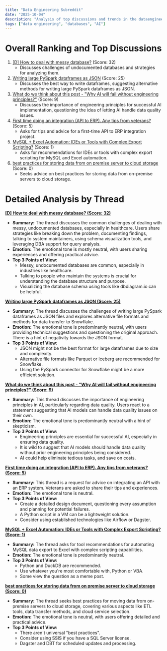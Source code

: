 ```yaml
---
title: "Data Engineering Subreddit"
date: "2025-10-04"
description: "Analysis of top discussions and trends in the dataengineering subreddit"
tags: ["data engineering", "databases", "AI"]
---
```


# Overall Ranking and Top Discussions
1.  [[D] How to deal with messy database?](https://www.reddit.com/r/dataengineering/comments/1nxshi2/how_to_deal_with_messy_database/) (Score: 32)
    * Discusses challenges of undocumented databases and strategies for analyzing them.
2.  [Writing large PySpark dataframes as JSON](https://www.reddit.com/r/dataengineering/comments/1nxcpzo/writing_large_pyspark_dataframes_as_json/) (Score: 25)
    * Discusses the best way to write dataframes, suggesting alternative methods for writing large PySpark dataframes as JSON.
3.  [What do we think about this post - "Why AI will fail without engineering principles?"](https://www.reddit.com/r/dataengineering/comments/1nxp7t3/what_do_we_think_about_this_post_why_ai_will_fail/) (Score: 9)
    *  Discusses the importance of engineering principles for successful AI implementation, questioning the idea of letting AI handle data quality issues.
4.  [First time doing an integration (API to ERP). Any tips from veterans?](https://www.reddit.com/r/dataengineering/comments/1nxxj0q/first_time_doing_an_integration_api_to_erp_any/) (Score: 5)
    *  Asks for tips and advice for a first-time API to ERP integration project.
5.  [MySQL + Excel Automation: IDEs or Tools with Complex Export Scripting?](https://www.reddit.com/r/dataengineering/comments/1ny1e63/mysql_excel_automation_ides_or_tools_with_complex/) (Score: 1)
    *  Asks for recommendations for IDEs or tools with complex export scripting for MySQL and Excel automation.
6.  [best practices for storing data from on premise server to cloud storage](https://www.reddit.com/r/dataengineering/comments/1ny091v/best_practices_for_storing_data_from_on_premise/) (Score: 0)
    *  Seeks advice on best practices for storing data from on-premise servers to cloud storage.

# Detailed Analysis by Thread
**[[D] How to deal with messy database? (Score: 32)](https://www.reddit.com/r/dataengineering/comments/1nxshi2/how_to_deal_with_messy_database/)**
*   **Summary:**  The thread discusses the common challenges of dealing with messy, undocumented databases, especially in healthcare. Users share strategies like breaking down the problem, documenting findings, talking to system maintainers, using schema visualization tools, and leveraging DBA support for query analysis.
*   **Emotion:** The emotional tone is mostly neutral, with users sharing experiences and offering practical advice.
*   **Top 3 Points of View:**
    *   Messy, undocumented databases are common, especially in industries like healthcare.
    *   Talking to people who maintain the systems is crucial for understanding the database structure and purpose.
    *   Visualizing the database schema using tools like dbdiagram.io can be helpful.

**[Writing large PySpark dataframes as JSON (Score: 25)](https://www.reddit.com/r/dataengineering/comments/1nxcpzo/writing_large_pyspark_dataframes_as_json/)**
*   **Summary:** The thread discusses the challenges of writing large PySpark dataframes as JSON files and explores alternative file formats and methods for data transfer to Snowflake.
*   **Emotion:** The emotional tone is predominantly neutral, with users providing technical suggestions and questioning the original approach. There is a hint of negativity towards the JSON format.
*   **Top 3 Points of View:**
    *   JSON might not be the best format for large dataframes due to size and complexity.
    *   Alternative file formats like Parquet or Iceberg are recommended for Snowflake.
    *   Using the PySpark connector for Snowflake might be a more efficient solution.

**[What do we think about this post - "Why AI will fail without engineering principles?" (Score: 9)](https://www.reddit.com/r/dataengineering/comments/1nxp7t3/what_do_we_think_about_this_post_why_ai_will_fail/)**
*   **Summary:** This thread discusses the importance of engineering principles in AI, particularly regarding data quality. Users react to a statement suggesting that AI models can handle data quality issues on their own.
*   **Emotion:** The emotional tone is predominantly neutral with a hint of skepticism.
*   **Top 3 Points of View:**
    *   Engineering principles are essential for successful AI, especially in ensuring data quality.
    *   It is wild to suggest that AI models should handle data quality without prior engineering principles being considered.
    *   AI could help eliminate tedious tasks, and save on costs.

**[First time doing an integration (API to ERP). Any tips from veterans? (Score: 5)](https://www.reddit.com/r/dataengineering/comments/1nxxj0q/first_time_doing_an_integration_api_to_erp_any/)**
*   **Summary:** This thread is a request for advice on integrating an API with an ERP system. Veterans are asked to share their tips and experiences.
*   **Emotion:** The emotional tone is neutral.
*   **Top 3 Points of View:**
    *   Create a detailed design document, questioning every assumption and planning for potential failures.
    *   A Python script in a VM can be a lightweight solution.
    *   Consider using established technologies like Airflow or Dagster.

**[MySQL + Excel Automation: IDEs or Tools with Complex Export Scripting? (Score: 1)](https://www.reddit.com/r/dataengineering/comments/1ny1e63/mysql_excel_automation_ides_or_tools_with_complex/)**
*   **Summary:**  The thread asks for tool recommendations for automating MySQL data export to Excel with complex scripting capabilities.
*   **Emotion:**  The emotional tone is predominantly neutral.
*   **Top 3 Points of View:**
    *   Python and DuckDB are recommended.
    *   Use whatever you're most comfortable with, Python or VBA.
    *   Some view the question as a meme post.

**[best practices for storing data from on premise server to cloud storage (Score: 0)](https://www.reddit.com/r/dataengineering/comments/1ny091v/best_practices_for_storing_data_from_on_premise/)**
*   **Summary:** The thread seeks best practices for moving data from on-premise servers to cloud storage, covering various aspects like ETL tools, data transfer methods, and cloud service selection.
*   **Emotion:** The emotional tone is neutral, with users offering detailed and practical advice.
*   **Top 3 Points of View:**
    *   There aren't universal "best practices".
    *   Consider using SSIS if you have a SQL Server license.
    *   Dagster and DBT for scheduled updates and processing.

